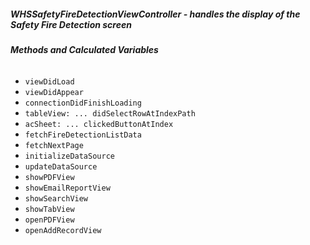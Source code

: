 ##### **WHSSafetyFireDetectionViewController** - handles the display of the Safety Fire Detection screen

###### **Methods and Calculated Variables**
- `viewDidLoad`
- `viewDidAppear`
- `connectionDidFinishLoading`
- `tableView: ... didSelectRowAtIndexPath`
- `acSheet: ... clickedButtonAtIndex`
- `fetchFireDetectionListData`
- `fetchNextPage`
- `initializeDataSource`
- `updateDataSource`
- `showPDFView`
- `showEmailReportView`
- `showSearchView`
- `showTabView`
- `openPDFView`
- `openAddRecordView`